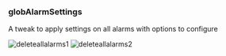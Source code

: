 ### globAlarmSettings
A tweak to apply settings on all alarms with options to configure

![deleteallalarms1](https://user-images.githubusercontent.com/56236821/93539531-bc9c8000-f959-11ea-86fe-d4f0a1f748f2.jpg)
![deleteallalarms2](https://user-images.githubusercontent.com/56236821/93539533-bdcdad00-f959-11ea-95ad-9e5d94e0c31d.jpg)

